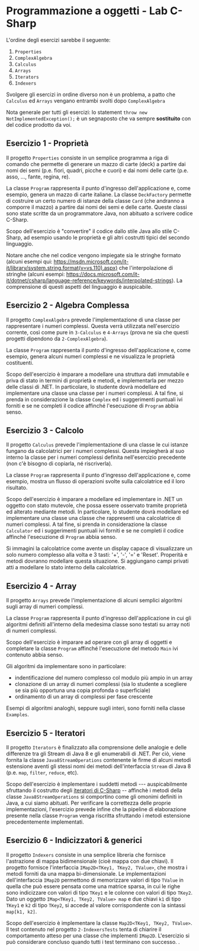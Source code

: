 # Programmazione a oggetti - Lab C-Sharp

L'ordine degli esercizi sarebbe il seguente:

1. `Properties`
2. `ComplexAlgebra`
3. `Calculus`
4. `Arrays`
5. `Iterators` 
6. `Indexers`

Svolgere gli esercizi in ordine diverso non è un problema, a patto che `Calculus` ed `Arrays` vengano entrambi svolti dopo `ComplexAlgebra`

Nota generale per tutti gli esercizi: lo statement `throw new NotImplementedException();` è un segnaposto che va sempre **sostituito** con del codice prodotto da voi.

## Esercizio 1 - Proprietà

Il progetto `Properties` consiste in un semplice programma a riga di comando che permette di generare un mazzo di carte (deck) a partire dai nomi dei semi (p.e. fiori, quadri, picche e cuori) e dai nomi delle carte (p.e. asso, ..., fante, regina, re).

La classe `Program` rappresenta il punto d'ingresso dell'applicazione e, come esempio, genera un mazzo di carte italiane.
La classe `DeckFactory` permette di costruire un certo numero di istanze della classe `Card` (che andranno a comporre il mazzo) a partire dai nomi dei semi e delle carte.
Queste classi sono state scritte da un programmatore Java, non abituato a scrivere codice C-Sharp.

Scopo dell'esercizio è "convertire" il codice dallo stile Java allo stile C-Sharp, ad esempio usando le proprietà e gli altri costrutti tipici del secondo linguaggio.

Notare anche che nel codice vengono impiegate sia le stringhe formato (alcuni esempi qui: https://msdn.microsoft.com/it-it/library/system.string.format(v=vs.110).aspx) che l'interpolazione di stringhe (alcuni esempi: https://docs.microsoft.com/it-it/dotnet/csharp/language-reference/keywords/interpolated-strings).
La comprensione di questi aspetti del linguaggio è auspicabile.

## Esercizio 2 - Algebra Complessa

Il progetto `ComplexAlgebra` prevede l'implementazione di una classe per rappresentare i numeri complessi.
Questa verrà utilizzata nell'esercizio corrente, così come pure in `3-Calculus` e `4-Arrays` (prova ne sia che questi progetti dipendono da `2-ComplexAlgebra`).

La classe `Program` rappresenta il punto d'ingresso dell'applicazione e, come esempio, genera alcuni numeri complessi e ne visualizza le proprietà costituenti.

Scopo dell'esercizio è imparare a modellare una struttura dati immutabile e priva di stato in termini di proprietà e metodi, e implementarla per mezzo delle classi di .NET.
In particolare, lo studente dovrà modellare ed implementare una classe una classe per i numeri complessi.
A tal fine, si prenda in considerazione la classe `Complex` ed i suggerimenti puntuali ivi forniti e se ne completi il codice affinché l'esecuzione di `Program` abbia senso.

## Esercizio 3 - Calcolo

Il progetto `Calculus` prevede l'implementazione di una classe le cui istanze fungano da calcolatrici per i numeri complessi.
Questa impiegherà al suo interno la classe per i numeri complessi definita nell'esercizio precedente (non c'è bisogno di copiarla, né riscriverla).

La classe `Program` rappresenta il punto d'ingresso dell'applicazione e, come esempio, mostra un flusso di operazioni svolte sulla calcolatrice ed il loro risultato.

Scopo dell'esercizio è imparare a modellare ed implementare in .NET un oggetto con stato mutevole, che possa essere osservato tramite proprietà ed alterato mediante metodi. 
In particolare, lo studente dovrà modellare ed implementare una classe una classe che rappresenti una calcolatrice di numeri complessi.
A tal fine, si prenda in considerazione la classe `Calculator` ed i suggerimenti puntuali ivi forniti e se ne completi il codice affinché l'esecuzione di `Program` abbia senso.

Si immagini la calcolatrice come avente un display capace di visualizzare un solo numero complesso alla volta e 3 tasti: '+', '-', '=' e 'Reset'.
Properità e metodi dovranno modellare questa situazione.
Si aggiungano campi privati atti a modellare lo stato interno della calcolatrice.

## Esercizio 4 - Array

Il progetto `Arrays` prevede l'implementazione di alcuni semplici algoritmi sugli array di numeri complessi.

La classe `Program` rappresenta il punto d'ingresso dell'applicazione in cui gli algoritmi definiti all'interno della medesima classe sono testati su array noti di numeri complessi.

Scopo dell'esercizio è imparare ad operare con gli array di oggetti e completare la classe `Program` affinché l'esecuzione del metodo `Main` ivi contenuto abbia senso.

Gli algoritmi da implementare sono in particolare:
- indentificazione del numero complesso col modulo più ampio in un array
- clonazione di un array di numeri complessi (sia lo studente a scegliere se sia più opportuna una copia profonda o superficiale)
- ordinamento di un array di complessi per fase crescente

Esempi di algoritmi analoghi, seppure sugli interi, sono forniti nella classe `Examples`.

## Esercizio 5 - Iteratori

Il progetto `Iterators` è finalizzato alla comprensione delle analogie e delle differenze tra gli Stream di Java 8 e gli enumerabili di .NET.
Per ciò, viene fornita la classe `Java8StreamOperations` contenente le firme di alcuni metodi estensione aventi gli stessi nomi dei metodi dell'interfaccia `Stream` di Java 8 (p.e. `map`, `filter`, `reduce`, etc).

Scopo dell'esercizio è implementare i suddetti metodi --- auspicabilmente sfruttando il costrutto degli [iteratori di C-Sharp](https://docs.microsoft.com/en-us/dotnet/csharp/programming-guide/concepts/iterators) -- affinchè i metodi della classe `Java8StreamOperations` si comportino come gli omonimi definiti in Java, a cui siamo abituati.
Per verificare la correttezza delle proprie implementazioni, l'esercizio prevede infine che la pipeline di elaborazione presente nella classe `Program` venga riscritta sfruttando i metodi estensione precedentemente implementati.

## Esercizio 6 - Indicizzatori & generici

Il progetto `Indexers` consiste in una semplice libreria che fornisce l'astrazione di mappa bidimensionale (cioè mappa con due chiavi). 
Il progetto fornisce l'interfaccia `IMap2D<TKey1, TKey2, TValue>`, che mostra i metodi forniti da una mappa bi-dimensionale.
Le implementazioni dell'interfaccia `IMap2D` permettono di memorizzare valori di tipo `TValue` in quella che può essere pensata come una matrice sparsa, in cui le righe sono indicizzare con valori di tipo `TKey1` e le colonne con valori di tipo `TKey2`.
Dato un oggetto `IMap<TKey1, TKey2, TValue> map` e due chiavi `k1` di tipo `TKey1` e `k2` di tipo `TKey2`, si accede al valore corrispondente con la sintassi `map[k1, k2]`.

Scopo dell'esercizio è implementare la classe `Map2D<TKey1, TKey2, TValue>`.
Il test contenuto nel progetto `2-IndexersTests` tenta di chiarire il comportamento atteso per una classe che implementi `IMap2D`.
L'esercizio si può considerare concluso quando tutti i test terminano con successo.
.